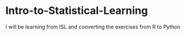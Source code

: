 # Intro-to-Statistical-Learning
I will be learning from ISL and converting the exercises from R to Python
